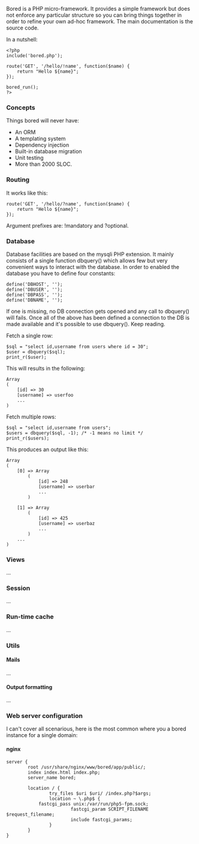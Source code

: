 Bored is a PHP micro-framework. It provides a simple framework but does not
enforce any particular structure so you can bring things together in order to
refine your own ad-hoc framework. The main documentation is the source code.

In a nutshell:
```
<?php
include('bored.php');

route('GET', '/hello/!name', function($name) {
	return "Hello ${name}";
});

bored_run();
?>
```

### Concepts
Things bored will never have:

* An ORM
* A templating system
* Dependency injection
* Built-in database migration
* Unit testing
* More than 2000 SLOC.

### Routing
It works like this:

```
route('GET', '/hello/?name', function($name) {
	return "Hello ${name}";
});
```

Argument prefixes are: !mandatory and ?optional.

### Database
Database facilities are based on the mysqli PHP extension. It mainly consists
of a single function dbquery() which allows few but very convenient ways to
interact with the database. In order to enabled the database you have to define
four constants:

```
define('DBHOST', '');
define('DBUSER', '');
define('DBPASS', '');
define('DBNAME', '');
```

If one is missing, no DB connection gets opened and any call to dbquery() will
fails.  Once all of the above has been defined a connection to the DB is made
available and it's possible to use dbquery(). Keep reading.

Fetch a single row:
```
$sql = "select id,username from users where id = 30";
$user = dbquery($sql);
print_r($user);
```

This will results in the following:

```
Array
(
    [id] => 30
    [username] => userfoo
    ...
)
```

Fetch multiple rows:
```
$sql = "select id,username from users";
$users = dbquery($sql, -1); /* -1 means no limit */
print_r($users);
```

This produces an output like this:

```
Array
(
    [0] => Array
        (
            [id] => 248
            [username] => userbar
            ...
        )

    [1] => Array
        (
            [id] => 425
            [username] => userbaz
            ...
        )
    ...
)
```

### Views
...

### Session
...

### Run-time cache
...

### Utils

#### Mails
...

#### Output formatting
...

### Web server configuration
I can't cover all scenarious, here is the most common where you a bored
instance for a single domain:

#### nginx

```
server {
        root /usr/share/nginx/www/bored/app/public/;
        index index.html index.php;
        server_name bored;

        location / {
                try_files $uri $uri/ /index.php?$args;
                location ~ \.php$ {
			fastcgi_pass unix:/var/run/php5-fpm.sock;
                        fastcgi_param SCRIPT_FILENAME $request_filename;
                        include fastcgi_params;
                }
        }
}
```

